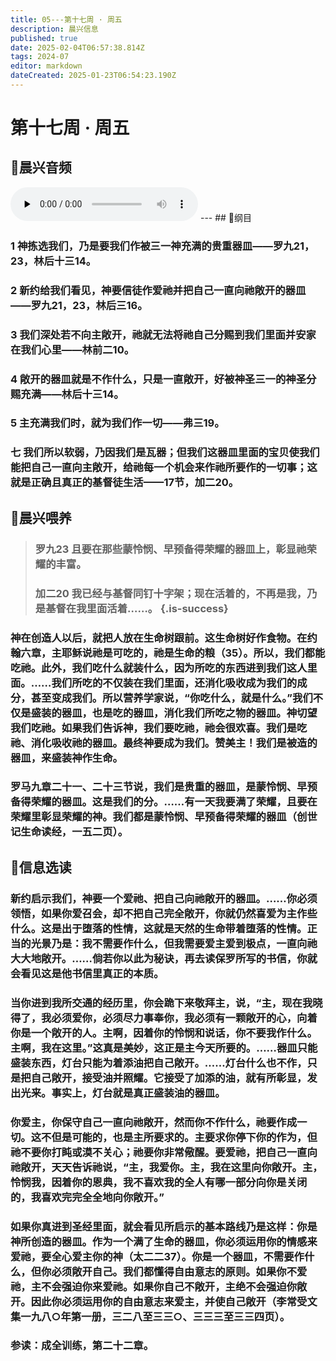 ```yaml
---
title: 05---第十七周 · 周五
description: 晨兴信息
published: true
date: 2025-02-04T06:57:38.814Z
tags: 2024-07
editor: markdown
dateCreated: 2025-01-23T06:54:23.190Z
---
```


# 第十七周 · 周五
## 🎵晨兴音频
<audio id="audio" controls="" preload="none">
      <source id="mp3" src="/2024-07/week17/week17day5.mp3">
</audio>
---
## 📖纲目

### 1	神拣选我们，乃是要我们作被三一神充满的贵重器皿——罗九21，23，林后十三14。

### 2	新约给我们看见，神要信徒作爱祂并把自己一直向祂敞开的器皿——罗九21，23，林后三16。

### 3	我们深处若不向主敞开，祂就无法将祂自己分赐到我们里面并安家在我们心里——林前二10。

### 4	敞开的器皿就是不作什么，只是一直敞开，好被神圣三一的神圣分赐充满——林后十三14。

### 5	主充满我们时，就为我们作一切——弗三19。

### 七	我们所以软弱，乃因我们是瓦器；但我们这器皿里面的宝贝使我们能把自己一直向主敞开，给祂每一个机会来作祂所要作的一切事；这就是正确且真正的基督徒生活——17节，加二20。

## 📖晨兴喂养

>### **罗九23**    **且要在那些蒙怜悯、早预备得荣耀的器皿上，彰显祂荣耀的丰富。**
>
>### **加二20**    **我已经与基督同钉十字架；现在活着的，不再是我，乃是基督在我里面活着……。** {.is-success}

### 神在创造人以后，就把人放在生命树跟前。这生命树好作食物。在约翰六章，主耶稣说祂是可吃的，祂是生命的粮（35）。所以，我们都能吃祂。此外，我们吃什么就装什么，因为所吃的东西进到我们这人里面。……我们所吃的不仅装在我们里面，还消化吸收成为我们的成分，甚至变成我们。所以营养学家说，“你吃什么，就是什么。”我们不仅是盛装的器皿，也是吃的器皿，消化我们所吃之物的器皿。神切望我们吃祂。如果我们告诉神，我们要吃祂，祂会很欢喜。我们是吃祂、消化吸收祂的器皿。最终神要成为我们。赞美主！我们是被造的器皿，来盛装神作生命。

### 罗马九章二十一、二十三节说，我们是贵重的器皿，是蒙怜悯、早预备得荣耀的器皿。这是我们的分。……有一天我要满了荣耀，且要在荣耀里彰显荣耀的神。我们都是蒙怜悯、早预备得荣耀的器皿（创世记生命读经，一五二页）。

## 📖信息选读

### 新约启示我们，神要一个爱祂、把自己向祂敞开的器皿。……你必须领悟，如果你爱召会，却不把自己完全敞开，你就仍然喜爱为主作些什么。这是出于堕落的性情，这就是天然的生命带着堕落的性情。正当的光景乃是：我不需要作什么，但我需要爱主爱到极点，一直向祂大大地敞开。……倘若你以此为秘诀，再去读保罗所写的书信，你就会看见这是他书信里真正的本质。

### 当你进到我所交通的经历里，你会跪下来敬拜主，说，“主，现在我晓得了，我必须爱你，必须尽力事奉你，我必须有一颗敞开的心，向着你是一个敞开的人。主啊，因着你的怜悯和说话，你不要我作什么。主啊，我在这里。”这真是美妙，这正是主今天所要的。……器皿只能盛装东西，灯台只能为着添油把自己敞开。……灯台什么也不作，只是把自己敞开，接受油并照耀。它接受了加添的油，就有所彰显，发出光来。事实上，灯台就是真正盛装油的器皿。

### 你爱主，你保守自己一直向祂敞开，然而你不作什么，祂要作成一切。这不但是可能的，也是主所要求的。主要求你停下你的作为，但祂不要你打盹或漠不关心；祂要你非常儆醒。要爱祂，把自己一直向祂敞开，天天告诉祂说，“主，我爱你。主，我在这里向你敞开。主，怜悯我，因着你的恩典，我不喜欢我的全人有哪一部分向你是关闭的，我喜欢完完全全地向你敞开。”

### 如果你真进到圣经里面，就会看见所启示的基本路线乃是这样：你是神所创造的器皿。作为一个满了生命的器皿，你必须运用你的情感来爱祂，要全心爱主你的神（太二二37）。你是一个器皿，不需要作什么，但你必须敞开自己。我们都懂得自由意志的原则。如果你不爱祂，主不会强迫你来爱祂。如果你自己不敞开，主绝不会强迫你敞开。因此你必须运用你的自由意志来爱主，并使自己敞开（李常受文集一九八○年第一册，三二八至三三○、三三三至三三四页）。

###  参读：成全训练，第二十二章。
<!-- Google tag (gtag.js) -->
<script async src="https://www.googletagmanager.com/gtag/js?id=G-1P8709Z16T"></script>
<script>
  window.dataLayer = window.dataLayer || [];
  function gtag(){dataLayer.push(arguments);}
  gtag('js', new Date());

  gtag('config', 'G-1P8709Z16T');
</script>